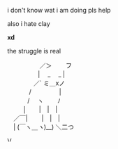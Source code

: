 i don't know wat i am doing pls help

also i hate clay

**xd**

the struggle is real 


　　　　 　／＞　 　フ    
　　　　　| 　_　 _ |     
　 　　　／` ミ＿xノ    
　　 　 /　　　 　 |    
　　　 /　 ヽ　　 ﾉ   
　 　 │　　|　|　|   
　／￣|　　 |　|　|  
　| (￣ヽ＿_ヽ_)__)
  ＼二つ                  

<a style="display: inline-block; border: 0; text-decoration: none;" href="http://vsco.co/cxrro"><img style="width: 10px; height: 10px; margin: 0px;" src="http://assets.vsco.co/assets/images/assets/Logo_black_32.png" alt="VSCO Logo" /></a> 
